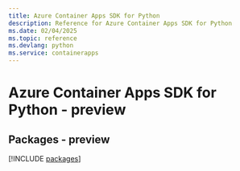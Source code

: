 ```yaml
---
title: Azure Container Apps SDK for Python
description: Reference for Azure Container Apps SDK for Python
ms.date: 02/04/2025
ms.topic: reference
ms.devlang: python
ms.service: containerapps
---
```

# Azure Container Apps SDK for Python - preview
## Packages - preview
[!INCLUDE [packages](container-apps-index.md)]